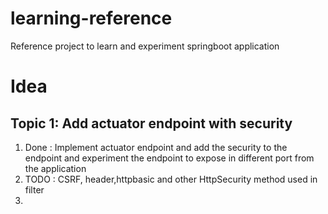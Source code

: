 # learning-reference
Reference project to learn and experiment springboot application


# Idea
## Topic 1: Add actuator endpoint with security
1. Done : Implement actuator endpoint and add the security to the endpoint and experiment the endpoint to expose in different port from the application
2. TODO : CSRF, header,httpbasic and other HttpSecurity method used in filter
3. 


